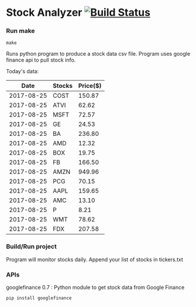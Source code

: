 # Stock Analyzer [![Build Status](https://travis-ci.org/ogoyal/StockAnalyzer.svg?branch=master)](https://travis-ci.org/ogoyal/StockAnalyzer)

### Run make
```
make
```

Runs python program to produce a stock data csv file. Program uses google finance api to pull stock info.

Today's data:

| Date| Stocks| Price($) | 
| --- | --- | ---  | 
| 2017-08-25| COST| 150.87 | 
| 2017-08-25| ATVI| 62.62 | 
| 2017-08-25| MSFT| 72.57 | 
| 2017-08-25| GE| 24.53 | 
| 2017-08-25| BA| 236.80 | 
| 2017-08-25| AMD| 12.32 | 
| 2017-08-25| BOX| 19.75 | 
| 2017-08-25| FB| 166.50 | 
| 2017-08-25| AMZN| 949.96 | 
| 2017-08-25| PCG| 70.15 | 
| 2017-08-25| AAPL| 159.65 | 
| 2017-08-25| AMC| 13.10 | 
| 2017-08-25| P| 8.21 | 
| 2017-08-25| WMT| 78.62 | 
| 2017-08-25| FDX| 207.58 | 

### Build/Run project

Program will monitor stocks daily. Append your list of stocks in tickers.txt

### APIs
googlefinance 0.7 : Python module to get stock data from Google Finance

```
pip install googlefinance
```

